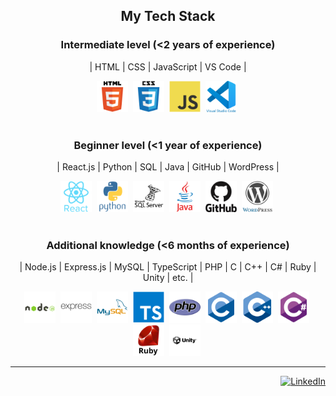 <h2 align="center">My Tech Stack</h2>

<div align="center">
<h3>Intermediate level (<2 years of experience)</h3>
  <p>| HTML | CSS | JavaScript | VS Code |</p>
  <img src="https://github.com/devicons/devicon/blob/master/icons/html5/html5-original-wordmark.svg" alt="HTML" height="50"/>&nbsp;
  <img src="https://github.com/devicons/devicon/blob/master/icons/css3/css3-original-wordmark.svg" alt="CSS" height="50"/>&nbsp;
  <img src="https://github.com/devicons/devicon/blob/master/icons/javascript/javascript-original.svg" alt="JavaScript" height="50"/>&nbsp;
  <img src="https://github.com/devicons/devicon/blob/master/icons/vscode/vscode-original-wordmark.svg" alt="VSCode" height="50"/>&nbsp;
</div>
  
<br/>

<div align="center">
<h3>Beginner level (<1 year of experience)</h3>
  <p>| React.js | Python | SQL | Java | GitHub | WordPress |</p>
  <img src="https://github.com/devicons/devicon/blob/master/icons/react/react-original-wordmark.svg" alt="React" height="50"/>&nbsp;
  <img src="https://github.com/devicons/devicon/blob/master/icons/python/python-original-wordmark.svg" alt="Python" height="50"/>&nbsp;
  <img src="https://github.com/devicons/devicon/blob/master/icons/microsoftsqlserver/microsoftsqlserver-plain-wordmark.svg" alt="SQL" height="50"/>&nbsp;
  <img src="https://github.com/devicons/devicon/blob/master/icons/java/java-original-wordmark.svg" alt="Java" height="50"/>&nbsp;
  <img src="https://github.com/devicons/devicon/blob/master/icons/github/github-original-wordmark.svg" alt="GitHub" height="50"/>&nbsp;
  <img src="https://github.com/devicons/devicon/blob/master/icons/wordpress/wordpress-original.svg" alt="WordPress" height="50"/>&nbsp;  
</div>
  
<br/>

<div align="center">
  <h3>Additional knowledge (<6 months of experience)</h3>
    <p>| Node.js | Express.js | MySQL | TypeScript | PHP | C | C++ | C# | Ruby | Unity | etc. |</p>
    <img src="https://github.com/devicons/devicon/blob/master/icons/nodejs/nodejs-original-wordmark.svg" alt="NodeJS" height="50"/>&nbsp;
    <img src="https://github.com/devicons/devicon/blob/master/icons/express/express-original-wordmark.svg" alt="Express.js" height="50"/>&nbsp;
    <img src="https://github.com/devicons/devicon/blob/master/icons/mysql/mysql-original-wordmark.svg" alt="MySQL" height="50"/>&nbsp;
    <img src="https://github.com/devicons/devicon/blob/master/icons/typescript/typescript-original.svg" alt="TypeScript" height="50"/>&nbsp;
    <img src="https://github.com/devicons/devicon/blob/master/icons/php/php-original.svg" alt="PHP" height="50"/>&nbsp;
    <img src="https://github.com/devicons/devicon/blob/master/icons/c/c-original.svg" alt="C" height="50"/>&nbsp;
    <img src="https://github.com/devicons/devicon/blob/master/icons/cplusplus/cplusplus-original.svg" alt="C++" height="50"/>&nbsp;
    <img src="https://github.com/devicons/devicon/blob/master/icons/csharp/csharp-original.svg" alt="C#" height="50"/>&nbsp;
    <img src="https://github.com/devicons/devicon/blob/master/icons/ruby/ruby-original-wordmark.svg" alt="Ruby" height="50"/>&nbsp;
    <img src="https://github.com/devicons/devicon/blob/master/icons/unity/unity-original-wordmark.svg" alt="Unity" height="50"/>&nbsp;
</div>
    
<hr>

<div align="right">
  <a href="https://www.linkedin.com/in/timo-painilainen-937243219/">
    <img src="https://img.shields.io/badge/LinkedIn-blue?style=for-the-badge&logo=linkedin&logoColor=white" alt="LinkedIn"/>
  </a>
</div>
